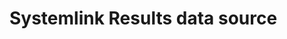 # Systemlink Results data source

<!--
    TODO: Write a short description of your plugin and document any extra
    configuration that is required for development.
-->
